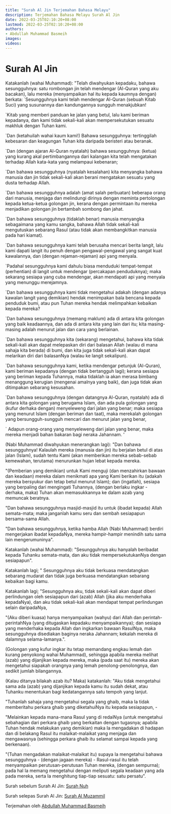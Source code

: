 ```yaml
---
title: "Surah Al Jin Terjemahan Bahasa Melayu"
description: Terjemahan Bahasa Melayu Surah Al Jin
date: 2022-03-25T02:10:20+08:00
lastmod: 2022-03-25T02:10:20+08:00
authors:
- Abdullah Muhammad Basmeih
images:
videos:
---
```


# Surah Al Jin

<p class='atq' id="1">Katakanlah (wahai Muhammad): "Telah diwahyukan kepadaku, bahawa sesungguhnya: satu rombongan jin telah mendengar (Al-Quran yang aku bacakan), lalu mereka (menyampaikan hal itu kepada kaumnya dengan) berkata: `Sesungguhnya kami telah mendengar Al-Quran (sebuah Kitab Suci) yang susunannya dan kandungannya sungguh menakjubkan!</p>
<p class='atq' id="2">`Kitab yang memberi panduan ke jalan yang betul, lalu kami beriman kepadanya, dan kami tidak sekali-kali akan mempersekutukan sesuatu makhluk dengan Tuhan kami.</p>
<p class='atq' id="3">`Dan (ketahuilah wahai kaum kami!) Bahawa sesungguhnya: tertinggilah kebesaran dan keagungan Tuhan kita daripada beristeri atau beranak.</p>
<p class='atq' id="4">`Dan (dengan ajaran Al-Quran nyatalah) bahawa sesungguhnya: (ketua) yang kurang akal pertimbangannya dari kalangan kita telah mengatakan terhadap Allah kata-kata yang melampaui kebenaran;</p>
<p class='atq' id="5">`Dan bahawa sesungguhnya (nyatalah kesalahan) kita menyangka bahawa manusia dan jin tidak sekali-kali akan berani mengatakan sesuatu yang dusta terhadap Allah.</p>
<p class='atq' id="6">`Dan bahawa sesungguhnya adalah (amat salah perbuatan) beberapa orang dari manusia, menjaga dan melindungi dirinya dengan meminta pertolongan kepada ketua-ketua golongan jin, kerana dengan permintaan itu mereka menjadikan golongan jin bertambah sombong dan jahat.</p>
<p class='atq' id="7">`Dan bahawa sesungguhnya (tidaklah benar) manusia menyangka sebagaimana yang kamu sangka, bahawa Allah tidak sekali-kali mengutuskan sebarang Rasul (atau tidak akan membangkitkan manusia pada hari kiamat).</p>
<p class='atq' id="8">`Dan bahawa sesungguhnya kami telah berusaha mencari berita langit, lalu kami dapati langit itu penuh dengan pengawal-pengawal yang sangat kuat kawalannya, dan (dengan rejaman-rejaman) api yang menyala.</p>
<p class='atq' id="9">`Padahal sesungguhnya kami dahulu biasa menduduki tempat-tempat (perhentian) di langit untuk mendengar (percakapan penduduknya); maka sekarang sesiapa yang cuba mendengar, akan mendapati api yang menyala yang menunggu merejamnya.</p>
<p class='atq' id="10">`Dan bahawa sesungguhnya kami tidak mengetahui adakah (dengan adanya kawalan langit yang demikian) hendak menimpakan bala bencana kepada penduduk bumi, atau pun Tuhan mereka hendak melimpahkan kebaikan kepada mereka?</p>
<p class='atq' id="11">`Dan bahawa sesungguhnya (memang maklum) ada di antara kita golongan yang baik keadaannya, dan ada di antara kita yang lain dari itu; kita masing-masing adalah menurut jalan dan cara yang berlainan.</p>
<p class='atq' id="12">`Dan bahawa sesungguhnya kita (sekarang) mengetahui, bahawa kita tidak sekali-kali akan dapat melepaskan diri dari balasan Allah (walau di mana sahaja kita berada) di bumi, dan kita juga tidak sekali-kali akan dapat melarikan diri dari balasanNya (walau ke langit sekalipun).</p>
<p class='atq' id="13">`Dan bahawa sesungguhnya kami, ketika mendengar petunjuk (Al-Quran), kami beriman kepadanya (dengan tidak bertangguh lagi); kerana sesiapa yang beriman kepada Tuhannya, maka tidaklah ia akan merasa bimbang menanggung kerugian (mengenai amalnya yang baik), dan juga tidak akan ditimpakan sebarang kesusahan.</p>
<p class='atq' id="14">`Dan bahawa sesungguhnya (dengan datangnya Al-Quran, nyatalah) ada di antara kita golongan yang berugama Islam, dan ada pula golongan yang (kufur derhaka dengan) menyeleweng dari jalan yang benar; maka sesiapa yang menurut Islam (dengan beriman dan taat), maka merekalah golongan yang bersungguh-sungguh mencari dan menurut jalan yang benar,</p>
<p class='atq' id="15">` Adapun orang-orang yang menyeleweng dari jalan yang benar, maka mereka menjadi bahan bakaran bagi neraka Jahannam. '</p>
<p class='atq' id="16">(Nabi Muhammad diwahyukan menerangkan lagi): "Dan bahawa sesungguhnya! Kalaulah mereka (manusia dan jin) itu berjalan betul di atas jalan (Islam), sudah tentu Kami (akan memberikan mereka sebab-sebab kemewahan, terutama) menurunkan hujan lebat kepada mereka.</p>
<p class='atq' id="17">"(Pemberian yang demikian) untuk Kami menguji (dan menzahirkan bawaan dan keadaan) mereka dalam menikmati apa yang Kami berikan itu (adakah mereka bersyukur dan tetap betul menurut Islam); dan (ingatlah), sesiapa yang berpaling dari mengingati Tuhannya, (dengan berlaku ingkar - derhaka, maka) Tuhan akan memasukkannya ke dalam azab yang memuncak beratnya.</p>
<p class='atq' id="18">"Dan bahawa sesungguhnya masjid-masjid itu untuk (ibadat kepada) Allah semata-mata; maka janganlah kamu seru dan sembah sesiapapun bersama-sama Allah.</p>
<p class='atq' id="19">"Dan bahawa sesungguhnya, ketika hamba Allah (Nabi Muhammad) berdiri mengerjakan ibadat kepadaNya, mereka hampir-hampir menindih satu sama lain mengerumuninya".</p>
<p class='atq' id="20">Katakanlah (wahai Muhammad): "Sesungguhnya aku hanyalah beribadat kepada Tuhanku semata-mata, dan aku tidak mempersekutukanNya dengan sesiapapun".</p>
<p class='atq' id="21">Katakanlah lagi; " Sesungguhnya aku tidak berkuasa mendatangkan sebarang mudarat dan tidak juga berkuasa mendatangkan sebarang kebaikan bagi kamu.</p>
<p class='atq' id="22">Katakanlah lagi; "Sesungguhnya aku, tidak sekali-kali akan dapat diberi perlindungan oleh sesiapapun dari (azab) Allah (jika aku menderhaka kepadaNya), dan aku tidak sekali-kali akan mendapat tempat perlindungan selain daripadaNya,</p>
<p class='atq' id="23">"(Aku diberi kuasa) hanya menyampaikan (wahyu) dari Allah dan perintah-perintahNya (yang ditugaskan kepadaku menyampaikannya); dan sesiapa yang menderhaka kepada Allah dan ingkarkan bawaan RasulNya, maka sesungguhnya disediakan baginya neraka Jahannam; kekalah mereka di dalamnya selama-lamanya.".</p>
<p class='atq' id="24">(Golongan yang kufur ingkar itu tetap memandang engkau lemah dan kurang penyokong wahai Muhammad), sehingga apabila mereka melihat (azab) yang dijanjikan kepada mereka, maka (pada saat itu) mereka akan mengetahui siapakah orangnya yang lemah penolong-penolongnya, dan sedikit jumlah bilangannya.</p>
<p class='atq' id="25">(Kalau ditanya bilakah azab itu? Maka) katakanlah: "Aku tidak mengetahui sama ada (azab) yang dijanjikan kepada kamu itu sudah dekat, atau Tuhanku menentukan bagi kedatangannya satu tempoh yang lanjut.</p>
<p class='atq' id="26">"Tuhanlah sahaja yang mengetahui segala yang ghaib, maka Ia tidak memberitahu perkara ghaib yang diketahuiNya itu kepada sesiapapun, -</p>
<p class='atq' id="27">"Melainkan kepada mana-mana Rasul yang di redaiNya (untuk mengetahui sebahagian dari perkara ghaib yang berkaitan dengan tugasnya; apabila Tuhan hendak melakukan yang demikian) maka Ia mengadakan di hadapan dan di belakang Rasul itu malaikat-malaikat yang menjaga dan mengawasnya (sehingga perkara ghaib itu selamat sampai kepada yang berkenaan).</p>
<p class='atq' id="28">"(Tuhan mengadakan malaikat-malaikat itu) supaya Ia mengetahui bahawa sesungguhnya - (dengan jagaan mereka) - Rasul-rasul itu telah menyampaikan perutusan-perutusan Tuhan mereka, (dengan sempurna); pada hal Ia memang mengetahui dengan meliputi segala keadaan yang ada pada mereka, serta Ia menghitung tiap-tiap sesuatu: satu persatu".</p>

Surah sebelum Surah Al Jin: [Surah Nuh](/al-quran/surah-nuh-terjemahan-bahasa-melayu/)

Surah selepas Surah Al Jin: [Surah Al Muzammil](/al-quran/surah-al-muzammil-terjemahan-bahasa-melayu/)

Terjemahan oleh [Abdullah Muhammad Basmeih](/authors/abdullah-muhammad-basmeih/)
